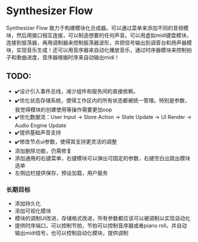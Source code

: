 # Synthesizer Flow

Synthesizer Flow 致力于构建模块化合成器。可以通过菜单来添加不同的音频模块，然后用接口相互连接，可以制造想要的任何声音。可以用虚拟midi键盘模块，连接到振荡器，再用调制器来控制振荡器波形，并把信号输出到调音台和扬声器模块，实现音乐生成！还可以用音序器来自动化播放音乐，通过时序器模块来控制拍子和歌曲进度，音序器根据时序来自动输出midi！

## TODO:

- ✔️设计引入事件总线，减少组件和服务间的直接依赖。
- ✔️优化状态存储系统，使得工作区内的所有状态都被统一管理。特别是参数，我觉得模块的创建使用等操作需要更加oop
- ✔️优化数据流：User Input → Store Action → State Update → UI Render → Audio Engine Update
- ✔️提供基础声音支持
- ✔️修改节点ui参数，使得其支持更灵活的调整
- 添加删除功能，仍需修复
- 添加通用的右键菜单，右键模块可以弹出可固定的参数，右键空白出跳出模块选单
- 左侧边栏提供保存，预设加载，用户服务

### 长期目标

- 添加持久化
- 添加可视化模块
- 模块的调制UI改进，存储格式改进，所有参数都应该可以被调制以实现自动化
- 提供时序端口，可以控制节拍，节拍可以控制音序器或者piano roll，并自动输出midi信号，也可以控制自动化模块，提供调制
